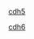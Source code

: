 [cdh5](http://archive.cloudera.com/cdh5/parcels/latest/)

[cdh6](https://archive.cloudera.com/cdh6/)